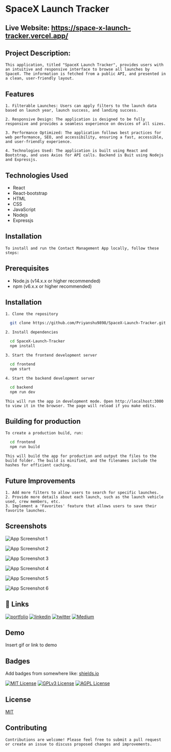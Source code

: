 
# SpaceX Launch Tracker

## Live Website: https://space-x-launch-tracker.vercel.app/

## Project Description:

    This application, titled "SpaceX Launch Tracker", provides users with an intuitive and responsive interface to browse all launches by SpaceX. The information is fetched from a public API, and presented in a clean, user-friendly layout.

## Features
    1. Filterable Launches: Users can apply filters to the launch data based on launch year, launch success, and landing success.

    2. Responsive Design: The application is designed to be fully responsive and provides a seamless experience on devices of all sizes.

    3. Performance Optimized: The application follows best practices for web performance, SEO, and accessibility, ensuring a fast, accessible, and user-friendly experience.

    4. Technologies Used: The application is built using React and Bootstrap, and uses Axios for API calls. Backend is Buit using Nodejs and Expressjs.
## Technologies Used
- React
- React-bootstrap
- HTML
- CSS
- JavaScript
- Nodejs
- Expressjs


## Installation
    To install and run the Contact Management App locally, follow these steps:

## Prerequisites
- Node.js (v14.x.x or higher recommended)
- npm (v6.x.x or higher recommended)

## Installation

    1. Clone the repository
    
```bash
  git clone https://github.com/Priyanshu9898/SpaceX-Launch-Tracker.git

```

    2. Install dependencies 
```bash
  cd SpaceX-Launch-Tracker
  npm install
```


    3. Start the frontend development server
```bash
  cd frontend
  npm start
```
    4. Start the backend development server
```bash
  cd backend
  npm run dev
```

    This will run the app in development mode. Open http://localhost:3000 to view it in the browser. The page will reload if you make edits.

## Building for production
    To create a production build, run:

```bash
  cd frontend
  npm run build
```

    This will build the app for production and output the files to the build folder. The build is minified, and the filenames include the hashes for efficient caching.


## Future Improvements
    1. Add more filters to allow users to search for specific launches.
    2. Provide more details about each launch, such as the launch vehicle used, crew members, etc.
    3. Implement a 'Favorites' feature that allows users to save their favorite launches.

## Screenshots

![App Screenshot 1](https://i.postimg.cc/JhsJ2LQB/React-App-Brave-15-05-2023-15-43-33.png)

![App Screenshot 2](https://i.postimg.cc/L4tP7vjv/React-App-Brave-15-05-2023-15-43-43.png)

![App Screenshot 3](https://i.postimg.cc/br92tNq4/React-App-Brave-15-05-2023-15-43-47.png)

![App Screenshot 4](https://i.postimg.cc/hPKmqxrn/React-App-Brave-15-05-2023-15-44-09.png)

![App Screenshot 5](https://i.postimg.cc/KzLTmDwG/React-App-Brave-15-05-2023-15-44-22.png)

![App Screenshot 6](https://i.postimg.cc/2yDZyBN4/React-App-Brave-15-05-2023-15-44-46.png)



## 🔗 Links
[![portfolio](https://img.shields.io/badge/my_portfolio-000?style=for-the-badge&logo=ko-fi&logoColor=white)](https://github.com/Priyanshu9898/)
[![linkedin](https://img.shields.io/badge/linkedin-0A66C2?style=for-the-badge&logo=linkedin&logoColor=white)](https://www.linkedin.com/in/priyanshumalaviya/)
[![twitter](https://img.shields.io/badge/twitter-1DA1F2?style=for-the-badge&logo=twitter&logoColor=white)](https://twitter.com/Priyanshu2281)
[![Medium](https://img.shields.io/badge/medum-1DA1F2?style=for-the-badge&logo=medium&logoColor=black)](https://medium.com/@priyanshumalaviya9210)
## Demo

Insert gif or link to demo


## Badges

Add badges from somewhere like: [shields.io](https://shields.io/)

[![MIT License](https://img.shields.io/badge/License-MIT-green.svg)](https://choosealicense.com/licenses/mit/)
[![GPLv3 License](https://img.shields.io/badge/License-GPL%20v3-yellow.svg)](https://opensource.org/licenses/)
[![AGPL License](https://img.shields.io/badge/license-AGPL-blue.svg)](http://www.gnu.org/licenses/agpl-3.0)


## License

[MIT](https://choosealicense.com/licenses/mit/)


## Contributing
    Contributions are welcome! Please feel free to submit a pull request or create an issue to discuss proposed changes and improvements.
